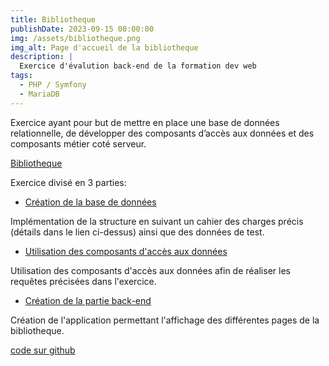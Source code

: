 ```yaml
---
title: Bibliotheque
publishDate: 2023-09-15 00:00:00
img: /assets/bibliotheque.png
img_alt: Page d'accueil de la bibliotheque
description: |
  Exercice d'évalution back-end de la formation dev web
tags:
  - PHP / Symfony
  - MariaDB
---
```


Exercice ayant pour but de mettre en place une base de données relationnelle, de développer des composants d’accès aux données et des composants métier coté serveur.

[Bibliotheque](https://bibliotheque.sebastienmaillet.fr/)

Exercice divisé en 3 parties:

- [Création de la base de données](https://github.com/sebastien-76/bibliotheque/blob/main/doc/ECF_Back-Part_1.md)

Implémentation de la structure en suivant un cahier des charges précis (détails dans le lien ci-dessus) ainsi que des données de test.

- [Utilisation des composants d'accès aux données](https://github.com/sebastien-76/bibliotheque/blob/main/doc/ECF_Back-Part_2.md)

Utilisation des composants d'accès aux données afin de réaliser les requêtes précisées dans l'exercice.

- [Création de la partie back-end](https://github.com/sebastien-76/bibliotheque/blob/main/doc/ECF_Back-Part_3.md)

Création de l'application permettant l'affichage des différentes pages de la bibliotheque.

[code sur github](https://github.com/sebastien-76/bibliotheque)
